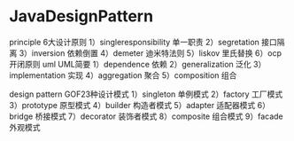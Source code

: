 # JavaDesignPattern

principle 6大设计原则
  1）singleresponsibility 单一职责
  2）segretation 接口隔离
  3）inversion   依赖倒置
  4）demeter     迪米特法则
  5）liskov      里氏替换
  6）ocp         开闭原则
uml   UML简要
  1）dependence       依赖
  2）generalization   泛化
  3）implementation   实现
  4）aggregation      聚合
  5）composition      组合
  
design pattern   GOF23种设计模式
  1）singleton        单例模式
  2）factory          工厂模式
  3）prototype        原型模式
  4）builder          构造者模式
  5）adapter          适配器模式
  6）bridge           桥接模式
  7）decorator        装饰者模式
  8）composite        组合模式
  9）facade           外观模式
  
